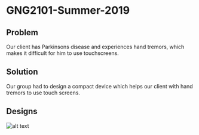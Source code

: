 # GNG2101-Summer-2019 

## Problem
Our client has Parkinsons disease and experiences hand tremors, which makes it difficult for him to use 
touchscreens. 

## Solution
Our group had to design a compact device which helps our client with hand tremors to use touch screens. 

## Designs

![alt text](https://raw.githubusercontent.com/Joydeepgill/GNG2101-Summer-2019/master/path/to/img.png)
